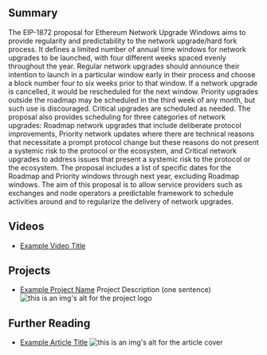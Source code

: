 ## Summary

The EIP-1872 proposal for Ethereum Network Upgrade Windows aims to provide regularity and predictability to the network upgrade/hard fork process. It defines a limited number of annual time windows for network upgrades to be launched, with four different weeks spaced evenly throughout the year. Regular network upgrades should announce their intention to launch in a particular window early in their process and choose a block number four to six weeks prior to that window. If a network upgrade is cancelled, it would be rescheduled for the next window. Priority upgrades outside the roadmap may be scheduled in the third week of any month, but such use is discouraged. Critical upgrades are scheduled as needed. The proposal also provides scheduling for three categories of network upgrades: Roadmap network upgrades that include deliberate protocol improvements, Priority network updates where there are technical reasons that necessitate a prompt protocol change but these reasons do not present a systemic risk to the protocol or the ecosystem, and Critical network upgrades to address issues that present a systemic risk to the protocol or the ecosystem. The proposal includes a list of specific dates for the Roadmap and Priority windows through next year, excluding Roadmap windows. The aim of this proposal is to allow service providers such as exchanges and node operators a predictable framework to schedule activities around and to regularize the delivery of network upgrades.

## Videos

- [Example Video Title](https://www.youtube.com/watch?v=TDGq4aeevgY)

## Projects

- [Example Project Name](https://xxxx.xxx/xxxxx) Project Description (one sentence) ![this is an img's alt for the project logo](https://xxxx.xxx/project-logo.xxx)

## Further Reading

- [Example Article Title](https://xxxx.xxx/xxxxx) ![this is an img's alt for the article cover](https://xxxx.xxx/article-cover.xxx)
